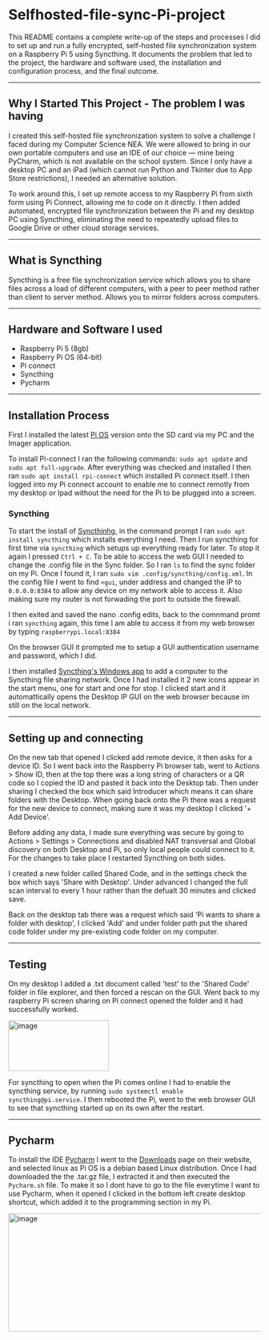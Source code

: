 # Selfhosted-file-sync-Pi-project

This README contains a complete write-up of the steps and processes I did to set up and run a fully encrypted, self-hosted file synchronization system on a Raspberry Pi 5 using Syncthing. It documents the problem that led to the project, the hardware and software used, the installation and configuration process, and the final outcome.

---

## Why I Started This Project - The problem I was having

I created this self-hosted file synchronization system to solve a challenge I faced during my Computer Science NEA. We were allowed to bring in our own portable computers and use an IDE of our choice — mine being PyCharm, which is not available on the school system. Since I only have a desktop PC and an iPad (which cannot run Python and Tkinter due to App Store restrictions), I needed an alternative solution.

To work around this, I set up remote access to my Raspberry Pi from sixth form using Pi Connect, allowing me to code on it directly. I then added automated, encrypted file synchronization between the Pi and my desktop PC using Syncthing, eliminating the need to repeatedly upload files to Google Drive or other cloud storage services.

---

## What is Syncthing
Syncthing is a free file synchronization service which allows you to share files across a load of different computers, with a peer to peer method rather than client to server method. Allows you to mirror folders across computers.

---

## Hardware and Software I used

- Raspberry Pi 5 (8gb)
- Raspberry Pi OS (64-bit)
- Pi connect
- Syncthing
- Pycharm

---

## Installation Process

First I installed the latest [Pi OS](https://www.raspberrypi.com/software/) version onto the SD card via my PC and the Imager application.

To install Pi-connect I ran the following commands: `sudo apt update` and `sudo apt full-upgrade`. After everything was checked and installed I then ran `sudo apt install rpi-connect` which installed Pi connect itself. I then logged into my Pi connect account to enable me to connect remotly from my desktop or Ipad without the need for the Pi to be plugged into a screen.

### Syncthing

To start the install of [Syncthinhg](https://syncthing.net/), in the command prompt I ran `sudo apt install syncthing` which installs everything I need. Then I run syncthing for first time via `syncthing` which setups up everything ready for later. To stop it again I pressed `Ctrl + C`.
To be able to access the web GUI I needed to change the .config file in the Sync folder. So I ran `ls` to find the sync folder on my Pi. Once I found it, I ran `sudo vim .config/syncthing/config.xml`. In the config file I went to find `<gui`, under address and changed the IP to `0.0.0.0:8384` to allow any device on my network able to access it. Also making sure my router is not forwading the port to outside the firewall.

I then exited and saved the nano .config edits, back to the comnmand promt i ran  `syncthing` again, this time I am able to access it from my web browser by typing `raspberrypi.local:8384`

On the browser GUI it prompted me to setup a GUI authentication username and password, which I did.

I then installed [Syncthing's Windows app](https://syncthing.net/downloads/) to add a computer to the Syncthing file sharing network. Once I had installed it 2 new icons appear in the start menu, one for start and one for stop. I clicked start and it automattically opens the Desktop IP GUI on the web browser because im still on the local network.

---
## Setting up and connecting 

On the new tab that opened I clicked add remote device, it then asks for a device ID. So I went back into the Raspberry Pi browser tab, went to Actions > Show ID, then at the top there was a long string of characters or a QR code so I copied the ID and pasted it back into the Desktop tab. Then under sharing I checked the box which said Introducer which means it can share folders with the Desktop. When going back onto the Pi there was a request for the new device to connect, making sure it was my desktop I clicked  '+ Add Device'.

Before adding any data, I made sure everything was secure by going to Actions > Settings > Connections and disabled NAT transversal and Global discovery on both Desktop and Pi, so only local people could connect to it. For the changes to take place I restarted Syncthing on both sides.

I created a new folder called Shared Code, and in the settings check the box which says 'Share with Desktop'. Under advanced I changed the full scan interval to every 1 hour rather than the defualt 30 minutes and clicked save.

Back on the desktop tab there was a request which said 'Pi wants to share a folder with desktop', I clicked 'Add' and under folder path put the shared code folder under my pre-existing code folder on my computer.

---

## Testing 

On my desktop I added a .txt document called 'test' to the 'Shared Code' folder in file explorer, and then forced a rescan on the GUI. Went back to my raspberry Pi screen sharing on Pi connect opened the folder and it had successfully worked.

<img width="200.5" height="100.5" alt="image" src="https://github.com/user-attachments/assets/d84f88c1-b6cd-4301-9a9b-4625868c4ff5" />


For syncthing to open when the Pi comes online I had to enable the syncthing service, by running `sudo systemctl enable syncthing@pi.service`. I then rebooted the Pi, went to the web browser GUI to see that syncthing started up on its own after the restart.

---

## Pycharm

To install the IDE [Pycharm](https://www.jetbrains.com/pycharm/) I went to the [Downloads](https://www.jetbrains.com/pycharm/download/?section=linux) page on their website, and selected linux as Pi OS is a debian based Linux distribution. Once I had downloaded the the .tar.gz file, I extracted it and then executed the `Pycharm.sh` file. To make it so I dont have to go to the file everytime I want to use Pycharm, when it opened I clicked in the bottom left create desktop shortcut, which added it to the programming section in my Pi.











<img width="520" height="236" alt="image" src="https://github.com/user-attachments/assets/83fa4915-3865-4f7a-8677-11e71ee50108" />

